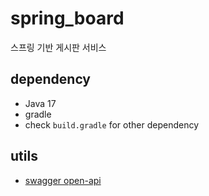 # spring_board

스프링 기반 게시판 서비스

## dependency

- Java 17
- gradle
- check `build.gradle` for other dependency

## utils

- [swagger open-api](http://127.0.0.1:8080/swagger-ui/index.html)
